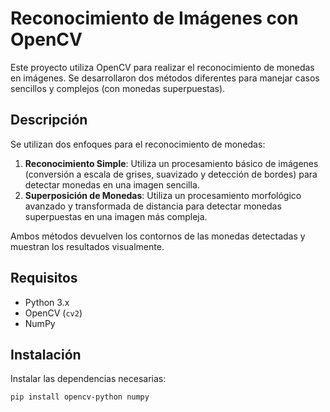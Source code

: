 # Reconocimiento de Imágenes con OpenCV

Este proyecto utiliza OpenCV para realizar el reconocimiento de monedas en imágenes. Se desarrollaron dos métodos diferentes para manejar casos sencillos y complejos (con monedas superpuestas).

## Descripción

Se utilizan dos enfoques para el reconocimiento de monedas:

1. **Reconocimiento Simple**: Utiliza un procesamiento básico de imágenes (conversión a escala de grises, suavizado y detección de bordes) para detectar monedas en una imagen sencilla.
2. **Superposición de Monedas**: Utiliza un procesamiento morfológico avanzado y transformada de distancia para detectar monedas superpuestas en una imagen más compleja.

Ambos métodos devuelven los contornos de las monedas detectadas y muestran los resultados visualmente.

## Requisitos

- Python 3.x
- OpenCV (`cv2`)
- NumPy

## Instalación

Instalar las dependencias necesarias:

```bash
pip install opencv-python numpy
